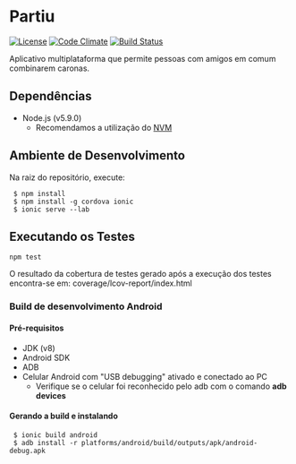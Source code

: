 # Partiu

[![License](https://img.shields.io/badge/license-MIT-blue.svg)](http://choosealicense.com/licenses/mit/)
[![Code Climate](https://codeclimate.com/github/mdsgpp2016/frontend/badges/gpa.svg)](https://codeclimate.com/github/mdsgpp2016/frontend)
[![Build Status](https://circleci.com/gh/mdsgpp2016/frontend.svg?style=shield)](https://circleci.com/gh/mdsgpp2016/frontend)

Aplicativo multiplataforma que permite pessoas com amigos em comum combinarem caronas.

## Dependências

- Node.js (v5.9.0)
  - Recomendamos a utilização do [NVM](https://github.com/creationix/nvm)

## Ambiente de Desenvolvimento

Na raiz do repositório, execute:

```
 $ npm install
 $ npm install -g cordova ionic
 $ ionic serve --lab
```

## Executando os Testes

```
npm test
```

O resultado da cobertura de testes gerado após a execução dos testes encontra-se em: coverage/lcov-report/index.html

### Build de desenvolvimento Android

#### Pré-requisitos

- JDK (v8)
- Android SDK
- ADB
- Celular Android com "USB debugging" ativado e conectado ao PC
  - Verifique se o celular foi reconhecido pelo adb com o comando **adb devices**

#### Gerando a build e instalando

```
 $ ionic build android
 $ adb install -r platforms/android/build/outputs/apk/android-debug.apk
```
